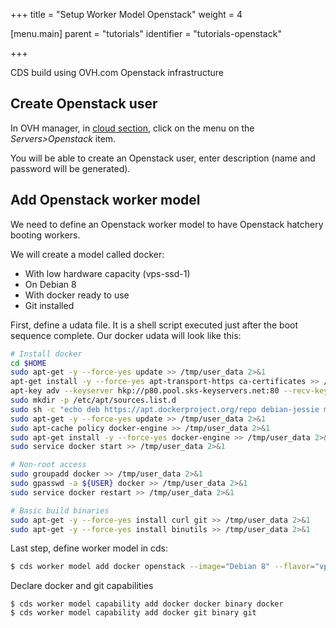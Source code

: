 +++
title = "Setup Worker Model Openstack"
weight = 4

[menu.main]
parent = "tutorials"
identifier = "tutorials-openstack"

+++

CDS build using OVH.com Openstack infrastructure

## Create Openstack user

In OVH manager, in [cloud section](https://www.ovh.com/manager/cloud), click on the menu on the *Servers>Openstack* item.

You will be able to create an Openstack user, enter description (name and password will be generated).

## Add Openstack worker model

We need to define an Openstack worker model to have Openstack hatchery booting workers.

We will create a model called docker:

 * With low hardware capacity (vps-ssd-1)
 * On Debian 8
 * With docker ready to use
 * Git installed

First, define a udata file. It is a shell script executed just after the boot sequence complete. Our docker udata will look like this:

```bash
# Install docker
cd $HOME
sudo apt-get -y --force-yes update >> /tmp/user_data 2>&1
apt-get install -y --force-yes apt-transport-https ca-certificates >> /tmp/user_data 2>&1
apt-key adv --keyserver hkp://p80.pool.sks-keyservers.net:80 --recv-keys 58118E89F3A912897C070ADBF76221572C52609D
sudo mkdir -p /etc/apt/sources.list.d
sudo sh -c "echo deb https://apt.dockerproject.org/repo debian-jessie main > /etc/apt/sources.list.d/docker.list"
sudo apt-get -y --force-yes update >> /tmp/user_data 2>&1
sudo apt-cache policy docker-engine >> /tmp/user_data 2>&1
sudo apt-get install -y --force-yes docker-engine >> /tmp/user_data 2>&1
sudo service docker start >> /tmp/user_data 2>&1

# Non-root access
sudo groupadd docker >> /tmp/user_data 2>&1
sudo gpasswd -a ${USER} docker >> /tmp/user_data 2>&1
sudo service docker restart >> /tmp/user_data 2>&1

# Basic build binaries
sudo apt-get -y --force-yes install curl git >> /tmp/user_data 2>&1
sudo apt-get -y --force-yes install binutils >> /tmp/user_data 2>&1
```

Last step, define worker model in cds:

```bash
$ cds worker model add docker openstack --image="Debian 8" --flavor="vps-ssd-1" --userdata="./docker.udata"
```

Declare docker and git capabilities
``` shell
$ cds worker model capability add docker docker binary docker
$ cds worker model capability add docker git binary git
```
